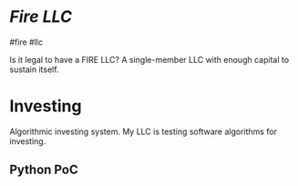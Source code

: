 # *Fire* *LLC*
#fire #llc

Is it legal to have a FIRE LLC?
A single-member LLC with enough capital to sustain itself.

# Investing
Algorithmic investing system. My LLC is testing software algorithms for investing.

## Python PoC
```
```
